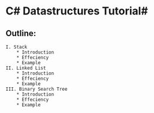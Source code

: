 # C# Datastructures Tutorial#

## **Outline**:
    I. Stack
        * Introduction
        * Effeciency
        * Example
    II. Linked List
        * Introduction
        * Effeciency
        * Example
    III. Binary Search Tree
        * Introduction
        * Effeciency
        * Example
